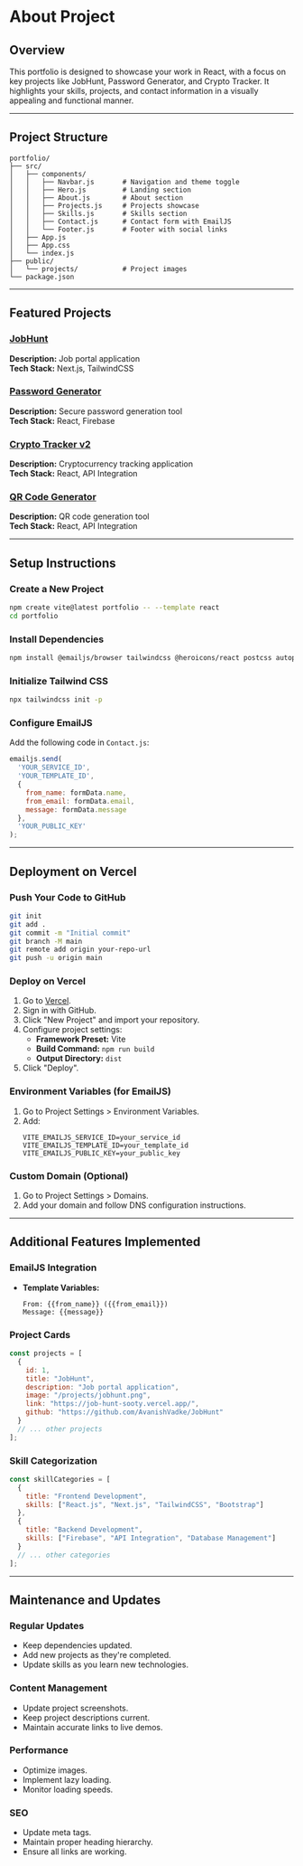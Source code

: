 # About Project

## Overview
This portfolio is designed to showcase your work in React, with a focus on key projects like JobHunt, Password Generator, and Crypto Tracker. It highlights your skills, projects, and contact information in a visually appealing and functional manner.

---

## Project Structure
```
portfolio/
├── src/
│   ├── components/
│   │   ├── Navbar.js       # Navigation and theme toggle
│   │   ├── Hero.js         # Landing section
│   │   ├── About.js        # About section
│   │   ├── Projects.js     # Projects showcase
│   │   ├── Skills.js       # Skills section
│   │   ├── Contact.js      # Contact form with EmailJS
│   │   └── Footer.js       # Footer with social links
│   ├── App.js
│   ├── App.css
│   └── index.js
├── public/
│   └── projects/           # Project images
└── package.json
```

---

## Featured Projects

### [JobHunt](https://github.com/AvanishVadke/JobHunt)
**Description:** Job portal application  
**Tech Stack:** Next.js, TailwindCSS  

### [Password Generator](https://github.com/AvanishVadke/Password-Generator)
**Description:** Secure password generation tool  
**Tech Stack:** React, Firebase  

### [Crypto Tracker v2](https://github.com/AvanishVadke/crypto_v2)
**Description:** Cryptocurrency tracking application  
**Tech Stack:** React, API Integration  

### [QR Code Generator](https://github.com/AvanishVadke/QR-Code-Generator)
**Description:** QR code generation tool  
**Tech Stack:** React, API Integration  

---

## Setup Instructions

### Create a New Project
```bash
npm create vite@latest portfolio -- --template react
cd portfolio
```

### Install Dependencies
```bash
npm install @emailjs/browser tailwindcss @heroicons/react postcss autoprefixer
```

### Initialize Tailwind CSS
```bash
npx tailwindcss init -p
```

### Configure EmailJS

Add the following code in `Contact.js`:
```javascript
emailjs.send(
  'YOUR_SERVICE_ID',
  'YOUR_TEMPLATE_ID',
  {
    from_name: formData.name,
    from_email: formData.email,
    message: formData.message
  },
  'YOUR_PUBLIC_KEY'
);
```

---

## Deployment on Vercel

### Push Your Code to GitHub
```bash
git init
git add .
git commit -m "Initial commit"
git branch -M main
git remote add origin your-repo-url
git push -u origin main
```

### Deploy on Vercel
1. Go to [Vercel](https://vercel.com/).
2. Sign in with GitHub.
3. Click "New Project" and import your repository.
4. Configure project settings:
   - **Framework Preset:** Vite  
   - **Build Command:** `npm run build`  
   - **Output Directory:** `dist`  
5. Click "Deploy".

### Environment Variables (for EmailJS)
1. Go to Project Settings > Environment Variables.
2. Add:
   ```
   VITE_EMAILJS_SERVICE_ID=your_service_id
   VITE_EMAILJS_TEMPLATE_ID=your_template_id
   VITE_EMAILJS_PUBLIC_KEY=your_public_key
   ```

### Custom Domain (Optional)
1. Go to Project Settings > Domains.
2. Add your domain and follow DNS configuration instructions.

---

## Additional Features Implemented

### EmailJS Integration
- **Template Variables:**
  ```
  From: {{from_name}} ({{from_email}})
  Message: {{message}}
  ```

### Project Cards
```javascript
const projects = [
  {
    id: 1,
    title: "JobHunt",
    description: "Job portal application",
    image: "/projects/jobhunt.png",
    link: "https://job-hunt-sooty.vercel.app/",
    github: "https://github.com/AvanishVadke/JobHunt"
  }
  // ... other projects
];
```

### Skill Categorization
```javascript
const skillCategories = [
  {
    title: "Frontend Development",
    skills: ["React.js", "Next.js", "TailwindCSS", "Bootstrap"]
  },
  {
    title: "Backend Development",
    skills: ["Firebase", "API Integration", "Database Management"]
  }
  // ... other categories
];
```

---

## Maintenance and Updates

### Regular Updates
- Keep dependencies updated.
- Add new projects as they're completed.
- Update skills as you learn new technologies.

### Content Management
- Update project screenshots.
- Keep project descriptions current.
- Maintain accurate links to live demos.

### Performance
- Optimize images.
- Implement lazy loading.
- Monitor loading speeds.

### SEO
- Update meta tags.
- Maintain proper heading hierarchy.
- Ensure all links are working.

